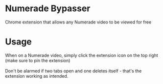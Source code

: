 # Numerade Bypasser
Chrome extension that allows any Numerade video to be viewed for free

# Usage
When on a Numerade video, simply click the extension icon on the top right (make sure to pin the extension) <br><br>
Don't be alarmed if two tabs open and one deletes itself - that's the extension working as intended.
